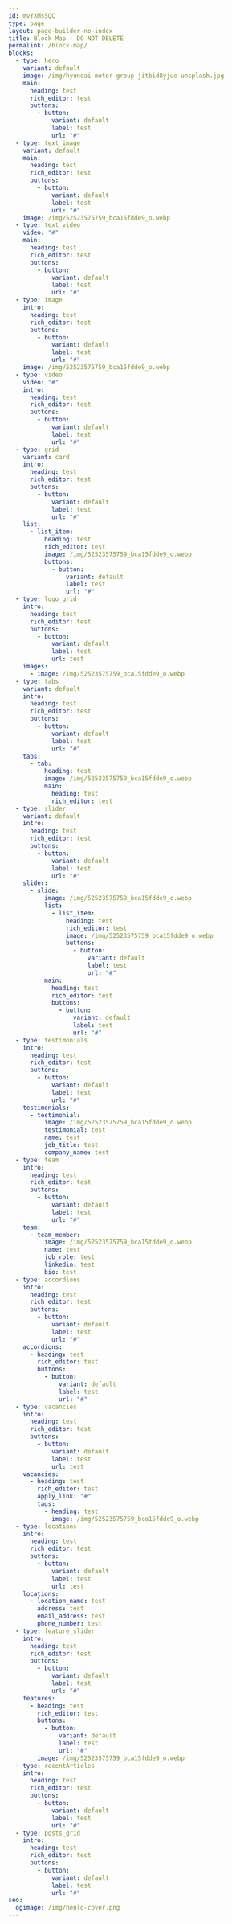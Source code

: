 ```yaml
---
id: mvYXMsSQC
type: page
layout: page-builder-no-index
title: Block Map - DO NOT DELETE
permalink: /block-map/
blocks:
  - type: hero
    variant: default
    image: /img/hyundai-motor-group-jitbid8yjue-unsplash.jpg
    main:
      heading: test
      rich_editor: t﻿est
      buttons:
        - button:
            variant: default
            label: test
            url: "#"
  - type: text_image
    variant: default
    main:
      heading: test
      rich_editor: t﻿est
      buttons:
        - button:
            variant: default
            label: test
            url: "#"
    image: /img/52523575759_bca15fdde9_o.webp
  - type: text_video
    video: "#"
    main:
      heading: test
      rich_editor: t﻿est
      buttons:
        - button:
            variant: default
            label: test
            url: "#"
  - type: image
    intro:
      heading: test
      rich_editor: t﻿est
      buttons:
        - button:
            variant: default
            label: test
            url: "#"
    image: /img/52523575759_bca15fdde9_o.webp
  - type: video
    video: "#"
    intro:
      heading: test
      rich_editor: t﻿est
      buttons:
        - button:
            variant: default
            label: test
            url: "#"
  - type: grid
    variant: card
    intro:
      heading: test
      rich_editor: t﻿est
      buttons:
        - button:
            variant: default
            label: test
            url: "#"
    list:
      - list_item:
          heading: test
          rich_editor: t﻿est
          image: /img/52523575759_bca15fdde9_o.webp
          buttons:
            - button:
                variant: default
                label: test
                url: "#"
  - type: logo_grid
    intro:
      heading: test
      rich_editor: t﻿est
      buttons:
        - button:
            variant: default
            label: test
            url: test
    images:
      - image: /img/52523575759_bca15fdde9_o.webp
  - type: tabs
    variant: default
    intro:
      heading: test
      rich_editor: t﻿est
      buttons:
        - button:
            variant: default
            label: test
            url: "#"
    tabs:
      - tab:
          heading: test
          image: /img/52523575759_bca15fdde9_o.webp
          main:
            heading: test
            rich_editor: t﻿est
  - type: slider
    variant: default
    intro:
      heading: test
      rich_editor: t﻿est
      buttons:
        - button:
            variant: default
            label: test
            url: "#"
    slider:
      - slide:
          image: /img/52523575759_bca15fdde9_o.webp
          list:
            - list_item:
                heading: test
                rich_editor: t﻿est
                image: /img/52523575759_bca15fdde9_o.webp
                buttons:
                  - button:
                      variant: default
                      label: test
                      url: "#"
          main:
            heading: test
            rich_editor: t﻿est
            buttons:
              - button:
                  variant: default
                  label: test
                  url: "#"
  - type: testimonials
    intro:
      heading: test
      rich_editor: t﻿est
      buttons:
        - button:
            variant: default
            label: test
            url: "#"
    testimonials:
      - testimonial:
          image: /img/52523575759_bca15fdde9_o.webp
          testimonial: t﻿est
          name: test
          job_title: test
          company_name: test
  - type: team
    intro:
      heading: test
      rich_editor: t﻿est
      buttons:
        - button:
            variant: default
            label: test
            url: "#"
    team:
      - team_member:
          image: /img/52523575759_bca15fdde9_o.webp
          name: test
          job_role: test
          linkedin: test
          bio: t﻿est
  - type: accordions
    intro:
      heading: test
      rich_editor: t﻿est
      buttons:
        - button:
            variant: default
            label: test
            url: "#"
    accordions:
      - heading: test
        rich_editor: t﻿est
        buttons:
          - button:
              variant: default
              label: test
              url: "#"
  - type: vacancies
    intro:
      heading: test
      rich_editor: t﻿est
      buttons:
        - button:
            variant: default
            label: test
            url: test
    vacancies:
      - heading: test
        rich_editor: t﻿est
        apply_link: "#"
        tags:
          - heading: test
            image: /img/52523575759_bca15fdde9_o.webp
  - type: locations
    intro:
      heading: test
      rich_editor: t﻿est
      buttons:
        - button:
            variant: default
            label: test
            url: test
    locations:
      - location_name: test
        address: test
        email_address: test
        phone_number: test
  - type: feature_slider
    intro:
      heading: test
      rich_editor: t﻿est
      buttons:
        - button:
            variant: default
            label: test
            url: "#"
    features:
      - heading: test
        rich_editor: t﻿est
        buttons:
          - button:
              variant: default
              label: test
              url: "#"
        image: /img/52523575759_bca15fdde9_o.webp
  - type: recentArticles
    intro:
      heading: test
      rich_editor: t﻿est
      buttons:
        - button:
            variant: default
            label: test
            url: "#"
  - type: posts_grid
    intro:
      heading: test
      rich_editor: t﻿est
      buttons:
        - button:
            variant: default
            label: test
            url: "#"
seo:
  ogimage: /img/henlo-cover.png
---
```

